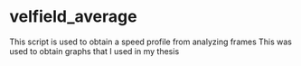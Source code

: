 # velfield_average
This script is used to obtain a speed profile from analyzing frames
This was used to obtain graphs that I used in my thesis
